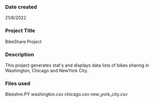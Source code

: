 ### Date created
21/8/2022

### Project Title
BikeShare Project

### Description
This project generates stat's and displays data lists of bikes sharing in Washington, Chicago and NewYork City.

### Files used
Bikeshre.PY
washington.csv
chicago.csv
new_york_city.csv
